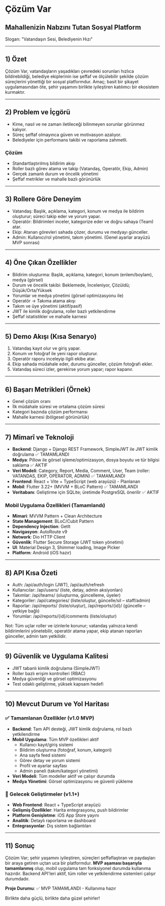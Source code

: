 # Çözüm Var
## Mahallenizin Nabzını Tutan Sosyal Platform

Slogan: "Vatandaşın Sesi, Belediyenin Hızı"

---

## 1) Özet
Çözüm Var, vatandaşların yaşadıkları çevredeki sorunları hızlıca bildirebildiği, belediye ekiplerinin ise şeffaf ve ölçülebilir şekilde çözüm süreçlerini yönettiği bir sosyal platformdur. Amaç; basit bir şikayet uygulamasından öte, şehir yaşamını birlikte iyileştiren katılımcı bir ekosistem kurmaktır.

---

## 2) Problem ve İçgörü
- Kime, nasıl ve ne zaman iletileceği bilinmeyen sorunlar görünmez kalıyor.
- Süreç şeffaf olmayınca güven ve motivasyon azalıyor.
- Belediyeler için performans takibi ve raporlama zahmetli.

### Çözüm
- Standartlaştırılmış bildirim akışı
- Roller bazlı görev atama ve takip (Vatandaş, Operatör, Ekip, Admin)
- Gerçek zamanlı durum ve öncelik yönetimi
- Şeffaf metrikler ve mahalle bazlı görünürlük

---

## 3) Rollere Göre Deneyim
- Vatandaş: Başlık, açıklama, kategori, konum ve medya ile bildirim oluşturur; süreci takip eder ve yorum yapar.
- Operatör: Bildirimleri inceler, kategorize eder ve doğru sahaya (Team) atar.
- Ekip: Atanan görevleri sahada çözer, durumu ve medyayı günceller.
- Admin: Kullanıcı/rol yönetimi, takım yönetimi. (Genel ayarlar arayüzü MVP sonrası)

---

## 4) Öne Çıkan Özellikler
- Bildirim oluşturma: Başlık, açıklama, kategori, konum (enlem/boylam), medya (görsel)
- Durum ve öncelik takibi: Beklemede, İnceleniyor, Çözüldü; Düşük/Orta/Yüksek
- Yorumlar ve medya yönetimi (görsel optimizasyonu ile)
- Operatör -> Takıma atama akışı
- Takım ve üye yönetimi (aktif/pasif)
- JWT ile kimlik doğrulama, roller bazlı yetkilendirme
- Şeffaf istatistikler ve mahalle karnesi

---

## 5) Demo Akışı (Kısa Senaryo)
1) Vatandaş kayıt olur ve giriş yapar.
2) Konum ve fotoğraf ile yeni rapor oluşturur.
3) Operatör raporu inceleyip ilgili ekibe atar.
4) Ekip sahada müdahale eder, durumu günceller, çözüm fotoğrafı ekler.
5) Vatandaş süreci izler, gerekirse yorum yapar; rapor kapanır.

---

## 6) Başarı Metrikleri (Örnek)
- Genel çözüm oranı
- İlk müdahale süresi ve ortalama çözüm süresi
- Kategori bazında çözüm performansı
- Mahalle karnesi (bölgesel görünürlük)

---

## 7) Mimarî ve Teknoloji
- **Backend**: Django + Django REST Framework, SimpleJWT ile JWT kimlik doğrulama ✅ TAMAMLANDI
- **Medya**: Pillow ile görsel işleme/optimizasyon, dosya boyutu ve tür bilgisi saklama ✅ AKTIF
- **Veri Modeli**: Category, Report, Media, Comment, User, Team (roller: VATANDAS, EKIP, OPERATOR, ADMIN) ✅ TAMAMLANDI
- **Frontend**: React + Vite + TypeScript (web arayüzü) - Planlanan
- **Mobil**: Flutter 3.22+ (MVVM + BLoC Pattern) ✅ TAMAMLANDI
- **Veritabanı**: Geliştirme için SQLite; üretimde PostgreSQL önerilir ✅ AKTIF

### Mobil Uygulama Özellikleri (Tamamlandı)
- **Mimari**: MVVM Pattern + Clean Architecture
- **State Management**: BLoC/Cubit Pattern
- **Dependency Injection**: GetIt
- **Navigasyon**: AutoRoute v9
- **Network**: Dio HTTP Client
- **Güvenlik**: Flutter Secure Storage (JWT token yönetimi)
- **UI**: Material Design 3, Shimmer loading, Image Picker
- **Platform**: Android (iOS hazır)

---

## 8) API Kısa Özeti
- Auth: /api/auth/login (JWT), /api/auth/refresh
- Kullanıcılar: /api/users/ (liste, detay, admin aksiyonları)
- Takımlar: /api/teams/ (oluşturma, güncelleme, üyeler)
- Kategoriler: /api/categories/ (liste/oluştur, güncelle/sil – staff/admin)
- Raporlar: /api/reports/ (liste/oluştur), /api/reports/{id}/ (güncelle – yetkiye bağlı)
- Yorumlar: /api/reports/{id}/comments (liste/oluştur)

Not: Tüm uçlar roller ve izinlerle korunur; vatandaş yalnızca kendi bildirimlerini yönetebilir, operatör atama yapar, ekip atanan raporları günceller, admin tam yetkilidir.

---

## 9) Güvenlik ve Uygulama Kalitesi
- JWT tabanlı kimlik doğrulama (SimpleJWT)
- Roller bazlı erişim kontrolleri (RBAC)
- Medya güvenliği ve görsel optimizasyonu
- Test odaklı geliştirme, yüksek kapsam hedefi

---

## 10) Mevcut Durum ve Yol Haritası

### ✅ Tamamlanan Özellikler (v1.0 MVP)
- **Backend**: Tam API desteği, JWT kimlik doğrulama, rol bazlı yetkilendirme
- **Mobil Uygulama**: Tüm MVP özellikleri aktif
  - Kullanıcı kayıt/giriş sistemi
  - Bildirim oluşturma (fotoğraf, konum, kategori)
  - Ana sayfa feed sistemi
  - Görev detay ve yorum sistemi
  - Profil ve ayarlar sayfası
  - Admin paneli (takım/kategori yönetimi)
- **Veri Modeli**: Tüm modeller aktif ve çalışır durumda
- **Medya Yönetimi**: Görsel optimizasyonu ve güvenli yükleme

### 🔄 Gelecek Geliştirmeler (v1.1+)
- **Web Frontend**: React + TypeScript arayüzü
- **Gelişmiş Özellikler**: Harita entegrasyonu, push bildirimler
- **Platform Genişletme**: iOS App Store yayını
- **Analitik**: Detaylı raporlama ve dashboard
- **Entegrasyonlar**: Dış sistem bağlantıları

---

## 11) Sonuç
Çözüm Var; şehir yaşamını iyileştiren, süreçleri şeffaflaştıran ve paydaşları bir araya getiren uçtan uca bir platformdur. **MVP aşaması başarıyla tamamlanmış** olup, mobil uygulama tam fonksiyonel durumda kullanıma hazırdır. Backend API'leri aktif, tüm roller ve yetkilendirme sistemleri çalışır durumdadır.

**Proje Durumu**: ✅ MVP TAMAMLANDI - Kullanıma hazır

Birlikte daha güçlü, birlikte daha güzel şehirler!